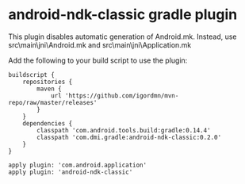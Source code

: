android-ndk-classic gradle plugin
===================

This plugin disables automatic generation of Android.mk.
Instead, use src\main\jni\Android.mk and src\main\jni\Application.mk

Add the following to your build script to use the plugin:

    buildscript {
        repositories {
            maven {
                url 'https://github.com/igordmn/mvn-repo/raw/master/releases'
            }
        }
        dependencies {
            classpath 'com.android.tools.build:gradle:0.14.4'
            classpath 'com.dmi.gradle:android-ndk-classic:0.2.0'
        }
    }

    apply plugin: 'com.android.application'
    apply plugin: 'android-ndk-classic'
